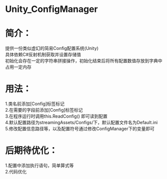 # Unity_ConfigManager
# 简介：
提供一份类似虚幻的简易Config配置系统(Unity)  
具体依赖C#反射机制获取并设置存储值  
初始化会存在一定的字符串拼接操作，初始化结束后将所有配置数值存放到字典中占用一定内存  

# 用法：
1.类名前添加[Config]标签标记  
2.在需要的字段前添加[Config]标签标记  
3.在程序运行时调用this.ReadConfig() 即可读到配置  
4.默认配置路径为streamingAssets/Configs/下，默认配置文件名为Default.ini  
5.修改配置信息路径等，以及配置符号通过修改ConfigManager下的变量即可  

# 后期待优化：
1.配置中添加执行语句，简单算式等  
2.代码优化  
